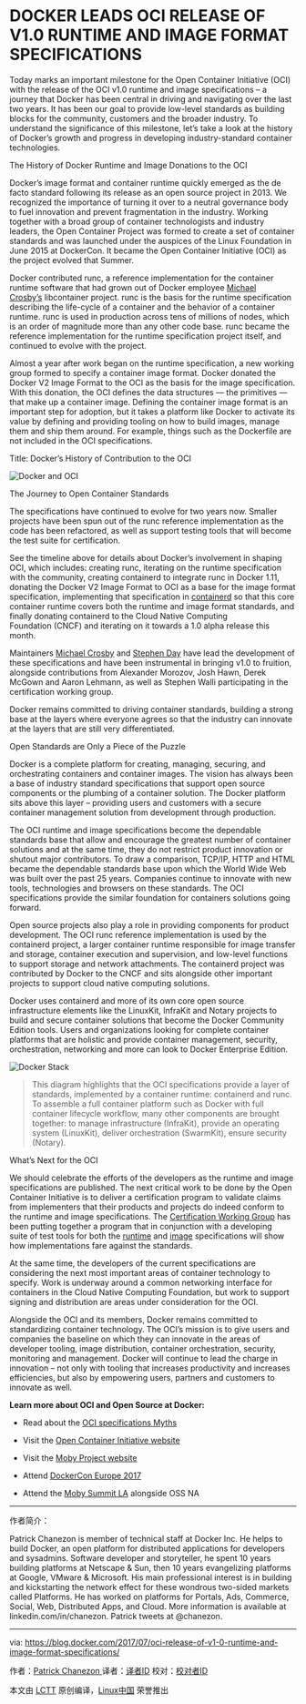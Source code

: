 DOCKER LEADS OCI RELEASE OF V1.0 RUNTIME AND IMAGE FORMAT SPECIFICATIONS
============================================================


Today marks an important milestone for the Open Container Initiative (OCI) with the release of the OCI v1.0 runtime and image specifications – a journey that Docker has been central in driving and navigating over the last two years. It has been our goal to provide low-level standards as building blocks for the community, customers and the broader industry. To understand the significance of this milestone, let’s take a look at the history of Docker’s growth and progress in developing industry-standard container technologies.

The History of Docker Runtime and Image Donations to the OCI

Docker’s image format and container runtime quickly emerged as the de facto standard following its release as an open source project in 2013\. We recognized the importance of turning it over to a neutral governance body to fuel innovation and prevent fragmentation in the industry. Working together with a broad group of container technologists and industry leaders, the Open Container Project was formed to create a set of container standards and was launched under the auspices of the Linux Foundation in June 2015 at DockerCon. It became the Open Container Initiative (OCI) as the project evolved that Summer.

Docker contributed runc, a reference implementation for the container runtime software that had grown out of Docker employee [Michael Crosby’s][17] libcontainer project. runc is the basis for the runtime specification describing the life-cycle of a container and the behavior of a container runtime. runc is used in production across tens of millions of nodes, which is an order of magnitude more than any other code base. runc became the reference implementation for the runtime specification project itself, and continued to evolve with the project.  

Almost a year after work began on the runtime specification, a new working group formed to specify a container image format. Docker donated the Docker V2 Image Format to the OCI as the basis for the image specification. With this donation, the OCI defines the data structures — the primitives — that make up a container image. Defining the container image format is an important step for adoption, but it takes a platform like Docker to activate its value by defining and providing tooling on how to build images, manage them and ship them around. For example, things such as the Dockerfile are not included in the OCI specifications.

Title: Docker’s History of Contribution to the OCI

![Docker and OCI](https://i2.wp.com/blog.docker.com/wp-content/uploads/OCI.png?resize=938%2C1491&ssl=1)

The Journey to Open Container Standards

The specifications have continued to evolve for two years now. Smaller projects have been spun out of the runc reference implementation as the code has been refactored, as well as support testing tools that will become the test suite for certification.

See the timeline above for details about Docker’s involvement in shaping OCI, which includes: creating runc, iterating on the runtime specification with the community, creating containerd to integrate runc in Docker 1.11, donating the Docker V2 Image Format to OCI as a base for the image format specification, implementing that specification in [containerd][18] so that this core container runtime covers both the runtime and image format standards, and finally donating containerd to the Cloud Native Computing Foundation (CNCF) and iterating on it towards a 1.0 alpha release this month.

Maintainers [Michael Crosby][19] and [Stephen Day][20] have lead the development of these specifications and have been instrumental in bringing v1.0 to fruition, alongside contributions from Alexander Morozov, Josh Hawn, Derek McGown and Aaron Lehmann, as well as Stephen Walli participating in the certification working group.

Docker remains committed to driving container standards, building a strong base at the layers where everyone agrees so that the industry can innovate at the layers that are still very differentiated.

Open Standards are Only a Piece of the Puzzle

Docker is a complete platform for creating, managing, securing, and orchestrating containers and container images. The vision has always been a base of industry standard specifications that support open source components or the plumbing of a container solution. The Docker platform sits above this layer – providing users and customers with a secure container management solution from development through production.  

The OCI runtime and image specifications become the dependable standards base that allow and encourage the greatest number of container solutions and at the same time, they do not restrict product innovation or shutout major contributors. To draw a comparison, TCP/IP, HTTP and HTML became the dependable standards base upon which the World Wide Web was built over the past 25 years. Companies continue to innovate with new tools, technologies and browsers on these standards. The OCI specifications provide the similar foundation for containers solutions going forward.

Open source projects also play a role in providing components for product development. The OCI runc reference implementation is used by the containerd project, a larger container runtime responsible for image transfer and storage, container execution and supervision, and low-level functions to support storage and network attachments. The containerd project was contributed by Docker to the CNCF and sits alongside other important projects to support cloud native computing solutions.

Docker uses containerd and more of its own core open source infrastructure elements like the LinuxKit, InfraKit and Notary projects to build and secure container solutions that become the Docker Community Edition tools. Users and organizations looking for complete container platforms that are holistic and provide container management, security, orchestration, networking and more can look to Docker Enterprise Edition.

![Docker Stack](https://i0.wp.com/blog.docker.com/wp-content/uploads/243938a0-856b-4a7f-90ca-2452a69a385c-1.jpg?resize=1019%2C511&ssl=1)

> This diagram highlights that the OCI specifications provide a layer of standards, implemented by a container runtime: containerd and runc. To assemble a full container platform such as Docker with full container lifecycle workflow, many other components are brought together: to manage infrastructure (InfraKit), provide an operating system (LinuxKit), deliver orchestration (SwarmKit), ensure security (Notary).

What’s Next for the OCI

We should celebrate the efforts of the developers as the runtime and image specifications are published. The next critical work to be done by the Open Container Initiative is to deliver a certification program to validate claims from implementers that their products and projects do indeed conform to the runtime and image specifications. The [Certification Working Group][21] has been putting together a program that in conjunction with a developing suite of test tools for both the [runtime][22] and [image][23] specifications will show how implementations fare against the standards.

At the same time, the developers of the current specifications are considering the next most important areas of container technology to specify. Work is underway around a common networking interface for containers in the Cloud Native Computing Foundation, but work to support signing and distribution are areas under consideration for the OCI.

Alongside the OCI and its members, Docker remains committed to standardizing container technology. The OCI’s mission is to give users and companies the baseline on which they can innovate in the areas of developer tooling, image distribution, container orchestration, security, monitoring and management. Docker will continue to lead the charge in innovation – not only with tooling that increases productivity and increases efficiencies, but also by empowering users, partners and customers to innovate as well.

**Learn more about OCI and Open Source at Docker:**

*   Read about the [OCI specifications Myths][1]

*   Visit the [Open Container Initiative website][2]

*   Visit the [Moby Project website][3]

*   Attend [DockerCon Europe 2017][4]

*   Attend the [Moby Summit LA][5] alongside OSS NA

--------------------------------------------------------------------------------

作者简介：

Patrick Chanezon is member of technical staff at Docker Inc. He helps to build Docker, an open platform for distributed applications for developers and sysadmins. Software developer and storyteller, he spent 10 years building platforms at Netscape & Sun, then 10 years evangelizing platforms at Google, VMware & Microsoft. His main professional interest is in building and kickstarting the network effect for these wondrous two-sided markets called Platforms. He has worked on platforms for Portals, Ads, Commerce, Social, Web, Distributed Apps, and Cloud. More information is available at linkedin.com/in/chanezon. Patrick tweets at @chanezon.



------

via: https://blog.docker.com/2017/07/oci-release-of-v1-0-runtime-and-image-format-specifications/

作者：[Patrick Chanezon ][a]
译者：[译者ID](https://github.com/译者ID)
校对：[校对者ID](https://github.com/校对者ID)

本文由 [LCTT](https://github.com/LCTT/TranslateProject) 原创编译，[Linux中国](https://linux.cn/) 荣誉推出

[a]:https://blog.docker.com/author/chanezon/
[1]:https://blog.docker.com/2017/07/demystifying-open-container-initiative-oci-specifications/
[2]:https://www.opencontainers.org/join
[3]:http://mobyproject.org/
[4]:https://europe-2017.dockercon.com/
[5]:https://www.eventbrite.com/e/moby-summit-los-angeles-tickets-35930560273
[6]:https://blog.docker.com/author/chanezon/
[7]:https://blog.docker.com/tag/cncf/
[8]:https://blog.docker.com/tag/containerd/
[9]:https://blog.docker.com/tag/containers/
[10]:https://blog.docker.com/tag/docker/
[11]:https://blog.docker.com/tag/docker-image-format/
[12]:https://blog.docker.com/tag/docker-runtime/
[13]:https://blog.docker.com/tag/infrakit/
[14]:https://blog.docker.com/tag/linux-foundation/
[15]:https://blog.docker.com/tag/oci/
[16]:https://blog.docker.com/tag/open-containers/
[17]:https://github.com/crosbymichael
[18]:https://containerd.io/
[19]:https://github.com/crosbymichael
[20]:https://github.com/stevvooe
[21]:https://github.com/opencontainers/certification
[22]:https://github.com/opencontainers/runtime-tools
[23]:https://github.com/opencontainers/image-tools
